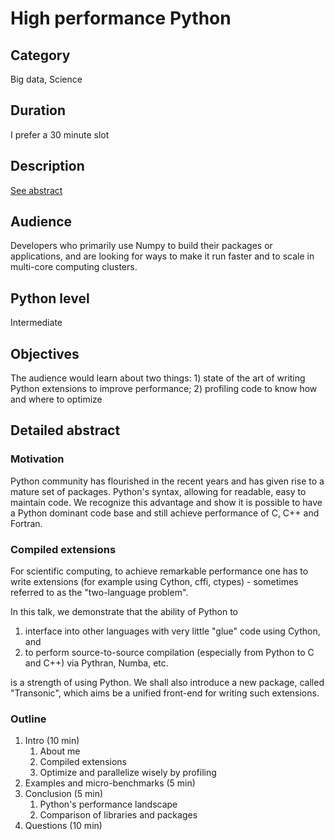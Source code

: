 # High performance Python

## Category
Big data, Science

## Duration
I prefer a 30 minute slot

## Description
[See abstract](cfp/abstract.md)

## Audience
Developers who primarily use Numpy to build their packages or applications, and
are looking for ways to make it run faster and to scale in multi-core computing
clusters.

## Python level
Intermediate

## Objectives

The audience would learn about two things: 1) state of the art of writing
Python extensions to improve performance; 2) profiling code to know how and
where to optimize

## Detailed abstract

### Motivation
Python community has flourished in the recent years and has given rise to a
mature set of packages. Python's syntax, allowing for readable, easy to
maintain code. We recognize this advantage and show it is possible to have a
Python dominant code base and still achieve performance of C, C++ and Fortran.

### Compiled extensions
For scientific computing, to achieve remarkable performance one has to
write extensions (for example using Cython, cffi, ctypes) -
sometimes referred to as the "two-language problem".

In this talk, we demonstrate that the ability of Python to

1. interface into other languages with very little "glue" code using Cython, and
1. to perform source-to-source compilation (especially from Python to C and
   C++) via Pythran, Numba, etc.

is a strength of using Python. We shall also introduce a new package, called
"Transonic", which aims be a unified front-end for writing such extensions.

### Outline

1. Intro (10 min)
    1. About me
    1. Compiled extensions
    1. Optimize and parallelize wisely by profiling
1. Examples and micro-benchmarks (5 min)
1. Conclusion (5 min)
    1. Python's performance landscape
    1. Comparison of libraries and packages
1. Questions (10 min)
